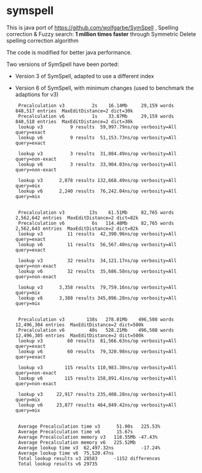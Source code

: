 # symspell

This is java port of https://github.com/wolfgarbe/SymSpell , Spelling correction & Fuzzy search: **1 million times faster** through Symmetric Delete spelling correction algorithm

The code is modified for better java performance. 

Two versions of SymSpell have been ported:

 - Version 3 of SymSpell, adapted to use a different index
 - Version 6 of SymSpell, with minimum changes (used to benchmark the adaptions for v3)
 
        
        Precalculation v3          2s    16.14Mb     29,159 words    848,517 entries  MaxEditDistance=2 dict=30k
        Precalculation v6          1s    33.87Mb     29,159 words    848,518 entries  MaxEditDistance=2 dict=30k
        lookup v3          9 results  59,997.79ns/op verbosity=All query=exact
        lookup v6          9 results  51,153.73ns/op verbosity=All query=exact

        lookup v3          3 results  31,084.49ns/op verbosity=All query=non-exact
        lookup v6          3 results  33,904.03ns/op verbosity=All query=non-exact

        lookup v3      2,078 results 132,668.49ns/op verbosity=All query=mix
        lookup v6      2,240 results  76,242.04ns/op verbosity=All query=mix


        Precalculation v3         13s    61.51Mb     82,765 words  2,562,642 entries  MaxEditDistance=2 dict=82k
        Precalculation v6          6s   114.48Mb     82,765 words  2,562,643 entries  MaxEditDistance=2 dict=82k
        lookup v3         11 results  42,390.96ns/op verbosity=All query=exact
        lookup v6         11 results  56,567.40ns/op verbosity=All query=exact

        lookup v3         32 results  34,121.17ns/op verbosity=All query=non-exact
        lookup v6         32 results  35,686.58ns/op verbosity=All query=non-exact

        lookup v3      3,358 results  79,759.16ns/op verbosity=All query=mix
        lookup v6      3,388 results 345,096.28ns/op verbosity=All query=mix


        Precalculation v3        138s   278.01Mb    496,508 words 12,496,304 entries  MaxEditDistance=2 dict=500k
        Precalculation v6         40s   528.21Mb    496,508 words 12,496,305 entries  MaxEditDistance=2 dict=500k
        lookup v3         60 results  81,566.63ns/op verbosity=All query=exact
        lookup v6         60 results  79,320.98ns/op verbosity=All query=exact

        lookup v3        115 results 110,983.30ns/op verbosity=All query=non-exact
        lookup v6        115 results 158,891.41ns/op verbosity=All query=non-exact

        lookup v3     22,917 results 235,408.28ns/op verbosity=All query=mix
        lookup v6     23,877 results 464,849.42ns/op verbosity=All query=mix


        Average Precalculation time v3      51.00s   225.53%
        Average Precalculation time v6      15.67s
        Average Precalculation memory v3   118.55Mb -47.43%
        Average Precalculation memory v6   225.52Mb 
        Average lookup time v3  62,497.32ns          -17.24%
        Average lookup time v6  75,520.47ns
        Total lookup results v3 28583      -1152 differences
        Total lookup results v6 29735
    
